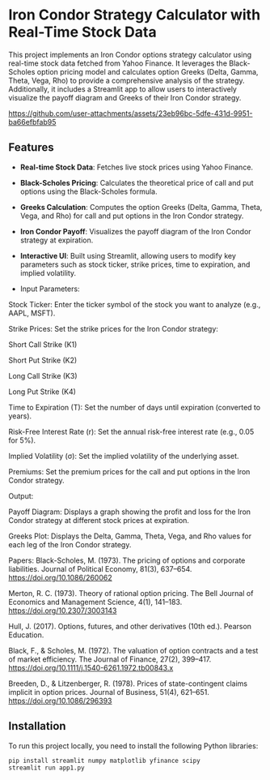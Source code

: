 # Iron Condor Strategy Calculator with Real-Time Stock Data

This project implements an Iron Condor options strategy calculator using real-time stock data fetched from Yahoo Finance. It leverages the Black-Scholes option pricing model and calculates option Greeks (Delta, Gamma, Theta, Vega, Rho) to provide a comprehensive analysis of the strategy. Additionally, it includes a Streamlit app to allow users to interactively visualize the payoff diagram and Greeks of their Iron Condor strategy.



https://github.com/user-attachments/assets/23eb96bc-5dfe-431d-9951-ba66efbfab95


## Features

- **Real-time Stock Data**: Fetches live stock prices using Yahoo Finance.
- **Black-Scholes Pricing**: Calculates the theoretical price of call and put options using the Black-Scholes formula.
- **Greeks Calculation**: Computes the option Greeks (Delta, Gamma, Theta, Vega, and Rho) for call and put options in the Iron Condor strategy.
- **Iron Condor Payoff**: Visualizes the payoff diagram of the Iron Condor strategy at expiration.
- **Interactive UI**: Built using Streamlit, allowing users to modify key parameters such as stock ticker, strike prices, time to expiration, and implied volatility.

- Input Parameters:


Stock Ticker: Enter the ticker symbol of the stock you want to analyze (e.g., AAPL, MSFT).


Strike Prices: Set the strike prices for the Iron Condor strategy:


Short Call Strike (K1)

Short Put Strike (K2)

Long Call Strike (K3)

Long Put Strike (K4)

Time to Expiration (T): Set the number of days until expiration (converted to years).

Risk-Free Interest Rate (r): Set the annual risk-free interest rate (e.g., 0.05 for 5%).

Implied Volatility (σ): Set the implied volatility of the underlying asset.

Premiums: Set the premium prices for the call and put options in the Iron Condor strategy.

Output:

Payoff Diagram: Displays a graph showing the profit and loss for the Iron Condor strategy at different stock prices at expiration.

Greeks Plot: Displays the Delta, Gamma, Theta, Vega, and Rho values for each leg of the Iron Condor strategy.

Papers:
Black-Scholes, M. (1973). The pricing of options and corporate liabilities. Journal of Political Economy, 81(3), 637–654. https://doi.org/10.1086/260062

Merton, R. C. (1973). Theory of rational option pricing. The Bell Journal of Economics and Management Science, 4(1), 141–183. https://doi.org/10.2307/3003143

Hull, J. (2017). Options, futures, and other derivatives (10th ed.). Pearson Education.

Black, F., & Scholes, M. (1972). The valuation of option contracts and a test of market efficiency. The Journal of Finance, 27(2), 399–417. https://doi.org/10.1111/j.1540-6261.1972.tb00843.x

Breeden, D., & Litzenberger, R. (1978). Prices of state-contingent claims implicit in option prices. Journal of Business, 51(4), 621–651. https://doi.org/10.1086/296393




## Installation

To run this project locally, you need to install the following Python libraries:

```bash
pip install streamlit numpy matplotlib yfinance scipy
streamlit run app1.py
